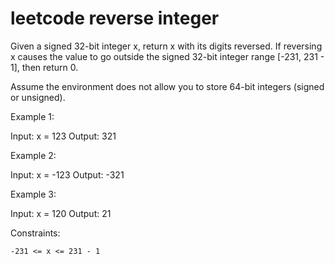 # leetcode reverse integer
Given a signed 32-bit integer x, return x with its digits reversed. If reversing x causes the value to go outside the signed 
32-bit integer range [-231, 231 - 1], then return 0.

Assume the environment does not allow you to store 64-bit integers (signed or unsigned).

Example 1:

Input: x = 123
Output: 321

Example 2:

Input: x = -123
Output: -321

Example 3:

Input: x = 120
Output: 21

Constraints:

    -231 <= x <= 231 - 1
